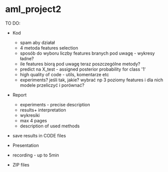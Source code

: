 # aml_project2


TO DO:

* Kod
  - spam aby działał
  - 4 metoda features selection
  - sposób do wyboru liczby features branych pod uwagę - wykresy ładne?
  - ile features biorą pod uwagę teraz poszczególne metody?
  - predict na X_test - assigned posterior probability for class '1'
  - high quality of code - utils, komentarze etc
  - experiments? jeśli tak, jakie? wybrać np 3 poziomy features i dla nich modele przeliczyć i porównać?
 
* Report
  - experiments - precise description
  - results+ interpretation
  - wykresiki
  - max 4 pages
  - description of used methods

* save results in CODE files
* Presentation
* recording - up to 5min
* ZIP files
